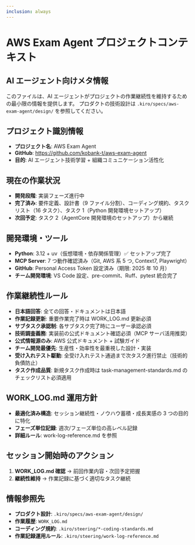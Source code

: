 ```yaml
---
inclusion: always
---
```


# AWS Exam Agent プロジェクトコンテキスト

## AI エージェント向けメタ情報

このファイルは、AI エージェントがプロジェクトの作業継続性を維持するための最小限の情報を提供します。
プロダクトの技術設計は `.kiro/specs/aws-exam-agent/design/` を参照してください。

## プロジェクト識別情報

- **プロジェクト名**: AWS Exam Agent
- **GitHub**: https://github.com/kobank-t/aws-exam-agent
- **目的**: AI エージェント技術学習 + 組織コミュニケーション活性化

## 現在の作業状況

- **開発段階**: 実装フェーズ進行中
- **完了済み**: 要件定義、設計書（9 ファイル分割）、コーディング規約、タスクリスト（16 タスク）、タスク 1（Python 開発環境セットアップ）
- **次回予定**: タスク 2（AgentCore 開発環境のセットアップ）から継続

## 開発環境・ツール

- **Python**: 3.12 + uv（仮想環境・依存関係管理）✅ セットアップ完了
- **MCP Server**: 7 つ動作確認済み（Git, AWS 系 5 つ, Context7, Playwright）
- **GitHub**: Personal Access Token 設定済み（期限: 2025 年 10 月）
- **チーム開発環境**: VS Code 設定、pre-commit、Ruff、pytest 統合完了

## 作業継続性ルール

- **日本語回答**: 全ての回答・ドキュメントは日本語
- **作業記録更新**: 重要作業完了時は WORK_LOG.md 更新必須
- **サブタスク承認制**: 各サブタスク完了時にユーザー承認必須
- **技術調査義務**: 実装前の公式ドキュメント確認必須（MCP サーバ活用推奨）
- **公式情報源のみ**: AWS 公式ドキュメント + 試験ガイド
- **チーム開発最優先**: 生産性・効率性を最重視した設計・実装
- **受け入れテスト駆動**: 全受け入れテスト通過まで次タスク進行禁止（技術的負債防止）
- **タスク作成品質**: 新規タスク作成時は task-management-standards.md のチェックリスト必須適用

## WORK_LOG.md 運用方針

- **最適化済み構造**: セッション継続性・ノウハウ蓄積・成長実感の 3 つの目的に特化
- **フェーズ単位記録**: 週次/フェーズ単位の高レベル記録
- **詳細ルール**: work-log-reference.md を参照

## セッション開始時のアクション

1. **WORK_LOG.md 確認** → 前回作業内容・次回予定把握
2. **継続性維持** → 作業記録に基づく適切なタスク継続

## 情報参照先

- **プロダクト設計**: `.kiro/specs/aws-exam-agent/design/`
- **作業履歴**: `WORK_LOG.md`
- **コーディング規約**: `.kiro/steering/*-coding-standards.md`
- **作業記録運用ルール**: `.kiro/steering/work-log-reference.md`
